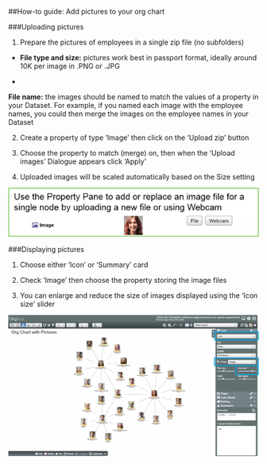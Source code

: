 ##How-to guide: Add pictures to your org chart

###Uploading pictures

1. Prepare the pictures of employees in a single zip file (no subfolders)

  *   **File type and size:** pictures work best in passport format, ideally around 10K per image in .PNG or .JPG

  * 
  **File name:** the images should be named to match the values of a property in your Dataset. For example, if you named each image with the employee names, you could then merge the images on the employee names in your Dataset

2. Create a property of type ‘Image’ then click on the ‘Upload zip’ button

3. Choose the property to match (merge) on, then when the ‘Upload images’ Dialogue appears click ‘Apply’ 

4. Uploaded images will be scaled automatically based on the Size setting

![](3-030.propertypane.png)

###Displaying pictures

1. Choose either ‘Icon’ or ‘Summary’ card

2. Check ‘Image’ then choose the property storing the image files 

3. You can enlarge and reduce the size of images displayed using the ‘Icon size’ slider

![](3-031.orgchartpics2.png)